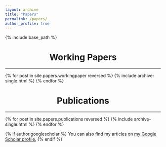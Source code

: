 ```yaml
---
layout: archive
title: "Papers"
permalink: /papers/
author_profile: true
---
```


{% include base_path %}

# <center> Working Papers </center>
- - -

{% for post in site.papers.workingpaper reversed %}
  {% include archive-single.html %}
{% endfor %}

# <center> Publications </center>
---

{% for post in site.papers.publications reversed %}
  {% include archive-single.html %}
{% endfor %}


{% if author.googlescholar %}
  You can also find my articles on <u><a href="{{author.googlescholar}}">my Google Scholar profile</a>.</u>
{% endif %}